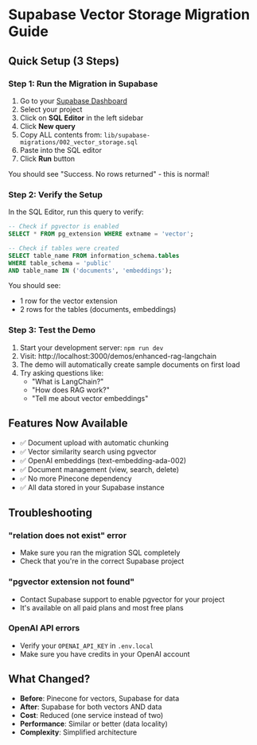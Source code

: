 # Supabase Vector Storage Migration Guide

## Quick Setup (3 Steps)

### Step 1: Run the Migration in Supabase

1. Go to your [Supabase Dashboard](https://app.supabase.com)
2. Select your project
3. Click on **SQL Editor** in the left sidebar
4. Click **New query**
5. Copy ALL contents from: `lib/supabase-migrations/002_vector_storage.sql`
6. Paste into the SQL editor
7. Click **Run** button

You should see "Success. No rows returned" - this is normal!

### Step 2: Verify the Setup

In the SQL Editor, run this query to verify:

```sql
-- Check if pgvector is enabled
SELECT * FROM pg_extension WHERE extname = 'vector';

-- Check if tables were created
SELECT table_name FROM information_schema.tables 
WHERE table_schema = 'public' 
AND table_name IN ('documents', 'embeddings');
```

You should see:
- 1 row for the vector extension
- 2 rows for the tables (documents, embeddings)

### Step 3: Test the Demo

1. Start your development server: `npm run dev`
2. Visit: http://localhost:3000/demos/enhanced-rag-langchain
3. The demo will automatically create sample documents on first load
4. Try asking questions like:
   - "What is LangChain?"
   - "How does RAG work?"
   - "Tell me about vector embeddings"

## Features Now Available

- ✅ Document upload with automatic chunking
- ✅ Vector similarity search using pgvector
- ✅ OpenAI embeddings (text-embedding-ada-002)
- ✅ Document management (view, search, delete)
- ✅ No more Pinecone dependency
- ✅ All data stored in your Supabase instance

## Troubleshooting

### "relation does not exist" error
- Make sure you ran the migration SQL completely
- Check that you're in the correct Supabase project

### "pgvector extension not found"
- Contact Supabase support to enable pgvector for your project
- It's available on all paid plans and most free plans

### OpenAI API errors
- Verify your `OPENAI_API_KEY` in `.env.local`
- Make sure you have credits in your OpenAI account

## What Changed?

- **Before**: Pinecone for vectors, Supabase for data
- **After**: Supabase for both vectors AND data
- **Cost**: Reduced (one service instead of two)
- **Performance**: Similar or better (data locality)
- **Complexity**: Simplified architecture
